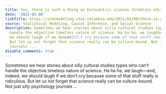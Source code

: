 ```yaml
---
title: Yes, there is such a thing as Eurocentric science (Gremlins edition)
date: '2021-03-08'
linkTitle: https://statmodeling.stat.columbia.edu/2021/03/08/there-is-such-a-thing-as-eurocentric-science/
source: Statistical Modeling, Causal Inference, and Social Science
description: Sometimes we hear stories about silly cultural studies types who can&#8217;t
  handle the objective timeless nature of science. Ha ha ha, we laugh&#8212;and, indeed,
  we should laugh if we don&#8217;t cry because some of that stuff really is ridiculous.
  But let us not forget that science really can be culture-bound. Not just silly psychology
  journals ...
disable_comments: true
---
```

Sometimes we hear stories about silly cultural studies types who can&#8217;t handle the objective timeless nature of science. Ha ha ha, we laugh&#8212;and, indeed, we should laugh if we don&#8217;t cry because some of that stuff really is ridiculous. But let us not forget that science really can be culture-bound. Not just silly psychology journals ...